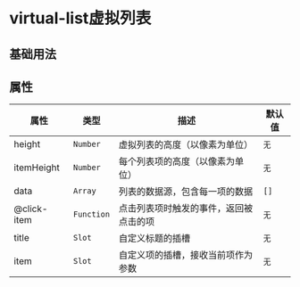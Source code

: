 # virtual-list虚拟列表

## 基础用法
<demo src="./demos/basic.vue"></demo>

## 属性

| 属性         | 类型      | 描述                                           | 默认值   |
|--------------|-----------|------------------------------------------------|----------|
| height       | `Number`  | 虚拟列表的高度（以像素为单位）                | `无`     |
| itemHeight   | `Number`  | 每个列表项的高度（以像素为单位）              | `无`     |
| data         | `Array`   | 列表的数据源，包含每一项的数据                | `[]`     |
| @click-item  | `Function`| 点击列表项时触发的事件，返回被点击的项       | `无`     |
| title        | `Slot`    | 自定义标题的插槽                              | `无`     |
| item         | `Slot`    | 自定义项的插槽，接收当前项作为参数            | `无`     |
